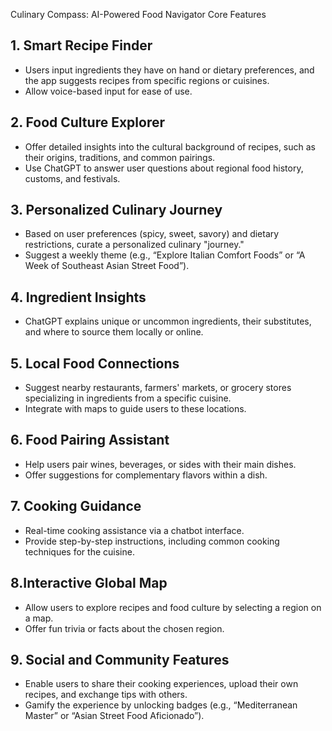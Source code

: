 Culinary Compass: AI-Powered Food Navigator
Core Features

## 1. Smart Recipe Finder

  - Users input ingredients they have on hand or dietary preferences, and the app suggests recipes from specific regions or cuisines.
  - Allow voice-based input for ease of use.

## 2. Food Culture Explorer

- Offer detailed insights into the cultural background of recipes, such as their origins, traditions, and common pairings.
- Use ChatGPT to answer user questions about regional food history, customs, and festivals.
  
## 3. Personalized Culinary Journey

- Based on user preferences (spicy, sweet, savory) and dietary restrictions, curate a personalized culinary "journey."
- Suggest a weekly theme (e.g., “Explore Italian Comfort Foods” or “A Week of Southeast Asian Street Food”).

## 4. Ingredient Insights

- ChatGPT explains unique or uncommon ingredients, their substitutes, and where to source them locally or online.

## 5. Local Food Connections

- Suggest nearby restaurants, farmers' markets, or grocery stores specializing in ingredients from a specific cuisine.
- Integrate with maps to guide users to these locations.

## 6. Food Pairing Assistant

- Help users pair wines, beverages, or sides with their main dishes.
- Offer suggestions for complementary flavors within a dish.

## 7. Cooking Guidance

- Real-time cooking assistance via a chatbot interface.
- Provide step-by-step instructions, including common cooking techniques for the cuisine.

## 8.Interactive Global Map

- Allow users to explore recipes and food culture by selecting a region on a map.
- Offer fun trivia or facts about the chosen region.

## 9. Social and Community Features

- Enable users to share their cooking experiences, upload their own recipes, and exchange tips with others.
- Gamify the experience by unlocking badges (e.g., “Mediterranean Master” or “Asian Street Food Aficionado”).
